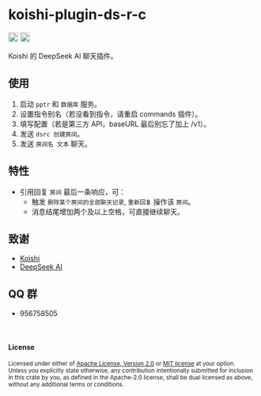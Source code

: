 # koishi-plugin-ds-r-c

[<img alt="github" src="https://img.shields.io/badge/github-araea/ds_r_c-8da0cb?style=for-the-badge&labelColor=555555&logo=github" height="20">](https://github.com/araea/koishi-plugin-ds-r-c)
[<img alt="npm" src="https://img.shields.io/npm/v/koishi-plugin-ds-r-c.svg?style=for-the-badge&color=fc8d62&logo=npm" height="20">](https://www.npmjs.com/package/koishi-plugin-ds-r-c)

Koishi 的 DeepSeek AI 聊天插件。

## 使用

1. 启动 `pptr` 和 `数据库` 服务。
2. 设置指令别名（若没看到指令，请重启 commands 插件）。
3. 填写配置（若是第三方 API，baseURL 最后别忘了加上 /v1）。
4. 发送 `dsrc 创建房间`。
5. 发送 `房间名 文本` 聊天。

## 特性

* 引用回复 `房间` 最后一条响应，可：
  * 触发 `删除某个房间的全部聊天记录`, `重新回复` 操作该 `房间`。
  * 消息结尾增加两个及以上空格，可直接继续聊天。

## 致谢

* [Koishi](https://koishi.chat/)
* [DeepSeek AI](https://deepseek.ai/)

## QQ 群

* 956758505

<br>

#### License

<sup>
Licensed under either of <a href="../omg-mj-d/LICENSE-APACHE">Apache License, Version
2.0</a> or <a href="../omg-mj-d/LICENSE-MIT">MIT license</a> at your option.
</sup>

<br>

<sub>
Unless you explicitly state otherwise, any contribution intentionally submitted
for inclusion in this crate by you, as defined in the Apache-2.0 license, shall
be dual licensed as above, without any additional terms or conditions.
</sub>

